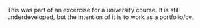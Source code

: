 This was part of an excercise for a university course. It is still underdeveloped, but the intention of it is to work as a portfolio/cv. 

